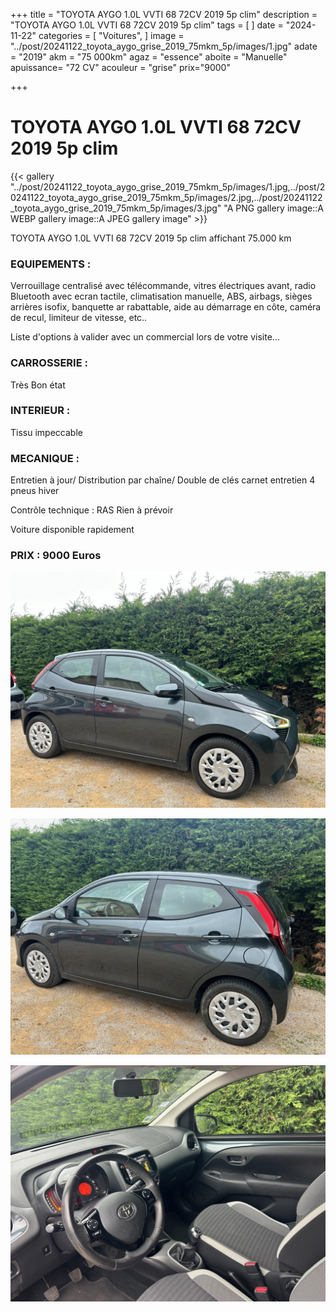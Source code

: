 +++
title = "TOYOTA AYGO 1.0L VVTI 68 72CV 2019 5p clim"
description = "TOYOTA AYGO 1.0L VVTI 68 72CV 2019 5p clim"
tags = [
]
date = "2024-11-22"
categories = [
    "Voitures",
]
image = "../post/20241122_toyota_aygo_grise_2019_75mkm_5p/images/1.jpg"
adate = "2019"
akm = "75 000km"
agaz = "essence"
aboite = "Manuelle"
apuissance= "72 CV"
acouleur = "grise"
prix="9000"

+++

# TOYOTA AYGO 1.0L VVTI 68 72CV 2019 5p clim

{{< gallery "../post/20241122_toyota_aygo_grise_2019_75mkm_5p/images/1.jpg,../post/20241122_toyota_aygo_grise_2019_75mkm_5p/images/2.jpg,../post/20241122_toyota_aygo_grise_2019_75mkm_5p/images/3.jpg" "A PNG gallery image::A WEBP gallery image::A JPEG gallery image" >}}


TOYOTA AYGO 1.0L VVTI 68 72CV 2019 5p clim affichant 75.000 km


### EQUIPEMENTS :
Verrouillage centralisé avec télécommande, vitres électriques avant, radio  Bluetooth avec ecran  tactile, climatisation manuelle, ABS, airbags, sièges arrières isofix, banquette ar rabattable, aide au démarrage en côte, caméra de recul, limiteur de vitesse, etc..


Liste d'options à valider avec un commercial lors de votre visite...


### CARROSSERIE :
Très Bon état 


### INTERIEUR :
Tissu impeccable

### MECANIQUE :
Entretien à jour/
Distribution par chaîne/
Double de clés
carnet entretien
4 pneus hiver


Contrôle technique : RAS
Rien à prévoir


Voiture disponible rapidement


### PRIX : 9000 Euros


<!-- more -->


![](images/1.jpg)

![](images/2.jpg)

![](images/3.jpg)

